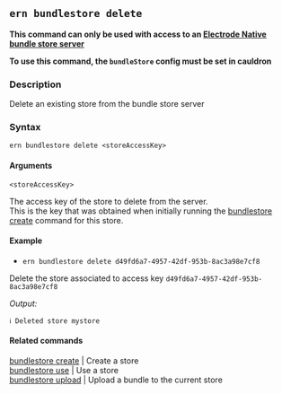 ## `ern bundlestore delete`

**This command can only be used with access to an [Electrode Native bundle store server]**

**To use this command, the `bundleStore` config must be set in cauldron**

### Description

Delete an existing store from the bundle store server

### Syntax

`ern bundlestore delete <storeAccessKey>`

#### Arguments

`<storeAccessKey>`

The access key of the store to delete from the server.  
This is the key that was obtained when initially running the [bundlestore create] command for this store.

#### Example

- `ern bundlestore delete d49fd6a7-4957-42df-953b-8ac3a98e7cf8`

Delete the store associated to access key `d49fd6a7-4957-42df-953b-8ac3a98e7cf8`

*Output:*
```
ℹ Deleted store mystore
```

#### Related commands

[bundlestore create] | Create a store  
[bundlestore use] | Use a store     
[bundlestore upload] | Upload a bundle to the current store

[bundlestore create]: ./create.md
[bundlestore use]: ./use.md
[bundlestore upload]: ./upload.md
[platform config set]: ../platform/config/set.md
[Electrode Native bundle store server]: https://github.com/electrode-io/ern-bundle-store

